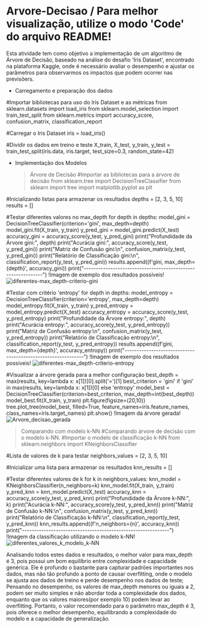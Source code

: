 # Arvore-Decisao / Para melhor visualização, utilize o modo 'Code' do arquivo README!

Esta atividade tem como objetivo a implementação de um algoritmo de Árvore de Decisão, baseado na análise do desafio 'Iris Dataset', encontrado na plataforma Kaggle, onde é necessário avaliar o desempenho e ajustar os parâmetros para observarmos os impactos que podem ocorrer nas previsõers.

- Carregamento e preparação dos dados

#Importar bibliotecas para uso do Iris Dataset e as métricas
from sklearn.datasets import load_iris
from sklearn.model_selection import train_test_split
from sklearn.metrics import accuracy_score, confusion_matrix, classification_report

#Carregar o Iris Dataset
iris = load_iris()

#Dividir os dados em treino e teste
X_train, X_test, y_train, y_test = train_test_split(iris.data, iris.target, test_size=0.3, random_state=42)

- Implementação dos Modelos
	> Árvore de Decisão
#Importar as bibliotecas para a árvore de decisão
from sklearn.tree import DecisionTreeClassifier
from sklearn import tree
import matplotlib.pyplot as plt

#Inicializando listas para armazenar os resultados
depths = [2, 3, 5, 10]
results = []

#Testar diferentes valores no max_depth
for depth in depths:
    model_gini = DecisionTreeClassifier(criterion='gini', max_depth=depth)
    model_gini.fit(X_train, y_train)
    y_pred_gini = model_gini.predict(X_test)
    accuracy_gini = accuracy_score(y_test, y_pred_gini)
    print("Profundidade da Árvore gini:", depth)
    print("Acurácia gini:", accuracy_score(y_test, y_pred_gini))
    print("Matriz de Confusão gini:\n", confusion_matrix(y_test, y_pred_gini))
    print("Relatório de Classificação gini:\n", classification_report(y_test, y_pred_gini))
    results.append((f'gini, max_depth={depth}', accuracy_gini))
    print("-------------------------------------------------------------")
!Imagem de exemplo dos resultados possíveis!
![diferentes-max_depth-criterio-gini](https://github.com/user-attachments/assets/5d168672-49f6-4994-9b0f-4c531b016bb1)

#Testar com critério 'entropy'
for depth in depths:
    model_entropy = DecisionTreeClassifier(criterion='entropy', max_depth=depth)
    model_entropy.fit(X_train, y_train)
    y_pred_entropy = model_entropy.predict(X_test)
    accuracy_entropy = accuracy_score(y_test, y_pred_entropy)
    print("Profundidade da Árvore entropy:", depth)
    print("Acurácia entropy:", accuracy_score(y_test, y_pred_entropy))
    print("Matriz de Confusão entropy:\n", confusion_matrix(y_test, y_pred_entropy))
    print("Relatório de Classificação entropy:\n", classification_report(y_test, y_pred_entropy))
    results.append((f'gini, max_depth={depth}', accuracy_entropy))
    print("-------------------------------------------------------------")
!Imagem de exemplo dos resultados possíveis!
![diferentes-max_depth-criterio-entropy](https://github.com/user-attachments/assets/b8560e1c-3167-4a52-b294-d236eadcdcd9)

#Visualizar a árvore gerada para a melhor configuração
best_depth = max(results, key=lambda x: x[1])[0].split('=')[1]
best_criterion = 'gini' if 'gini' in max(results, key=lambda x: x[1])[0] else 'entropy'
model_best = DecisionTreeClassifier(criterion=best_criterion, max_depth=int(best_depth))
model_best.fit(X_train, y_train)
plt.figure(figsize=(20,10))
tree.plot_tree(model_best, filled=True, feature_names=iris.feature_names, class_names=iris.target_names)
plt.show()
!Imagem da árvore gerada!
![Arvore_decisao_gerada](https://github.com/user-attachments/assets/f726b4c8-745d-4b76-851a-6c39a25cef7c)

  > Comparando com modelo k-NN
#Comparando árvore de decisão com o modelo k-NN.
#Importar o modelo de classificação k-NN
from sklearn.neighbors import KNeighborsClassifier

#Lista de valores de k para testar
neighbors_values = [2, 3, 5, 10]

#Inicializar uma lista para armazenar os resultados
knn_results = []

#Testar diferentes valores de k
for k in neighbors_values:
    knn_model = KNeighborsClassifier(n_neighbors=k)
    knn_model.fit(X_train, y_train)
    y_pred_knn = knn_model.predict(X_test)
    accuracy_knn = accuracy_score(y_test, y_pred_knn)
    print("Profundidade da Árvore k-NN:", k)
    print("Acurácia k-NN:", accuracy_score(y_test, y_pred_knn))
    print("Matriz de Confusão k-NN:\n", confusion_matrix(y_test, y_pred_knn))
    print("Relatório de Classificação k-NN:\n", classification_report(y_test, y_pred_knn))
    knn_results.append((f'n_neighbors={n}', accuracy_knn))
    print("-------------------------------------------------------------")
!Imagem da classificação utilizando o modelo k-NN!
![diferentes_valores_k_modelo_k-NN](https://github.com/user-attachments/assets/78380691-9acf-424a-b175-a92b3981075b)

Analisando todos estes dados e resultados, o melhor valor para max_depth é 3, pois possui um bom equilíbrio entre complexidade e capacidade genérica. Ele é profundo o bastante para capturar padrões importantes nos dados, mas não tão profundo a ponto de causar overfitting, onde o modelo se ajusta aos dados de treino e perde desempenho nos dados de teste; Pensando no desempenho, os valores de max_depth menores ou iguais a 2, podem ser muito simples e não abordar toda a complexidade dos dados, enquanto que os valores maiores(por exemplo 10) podem levar ao overfitting.
Portanto, o valor recomendado para o parâmetro max_depth é 3, pois oferece o melhor desempenho, equilibrando a complexidade do modelo e a capacidade de generalização.
